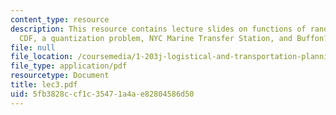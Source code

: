 ```yaml
---
content_type: resource
description: This resource contains lecture slides on functions of random variables,
  CDF, a quantization problem, NYC Marine Transfer Station, and Buffon?s Needle Experiment.
file: null
file_location: /coursemedia/1-203j-logistical-and-transportation-planning-methods-fall-2006/5fb3828ccf1c35471a4ae82804586d50_lec3.pdf
file_type: application/pdf
resourcetype: Document
title: lec3.pdf
uid: 5fb3828c-cf1c-3547-1a4a-e82804586d50
---
```

